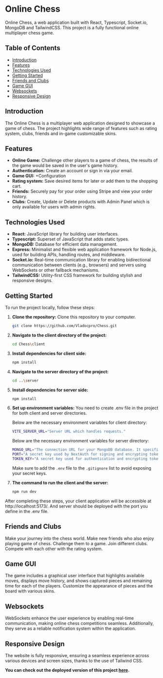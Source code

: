 # Online Chess

Online Chess, a web application built with React, Typescript, Socket.io, MongoDB and TailwindCSS. This project is a fully functional online multiplayer chess game.

## Table of Contents
- [Introduction](#Introduction)
- [Features](#Features)
- [Technologies Used](#Technologies-Used)
- [Getting Started](#Getting-Started)
- [Friends and Clubs](#Friends-and-Clubs)
- [Game GUI](#Game-GUI)
- [Websockets](#Websockets)
- [Responsive Design](#Responsive-Design)

## Introduction
The Online Chess is a multiplayer web application designed to showcase a game of chess. The project highlights wide range of features such as rating system, clubs, friends and in-game customizable skins.

## Features
- **Online Game:** Challenge other players to a game of chess, the results of the game would be saved in the user's game history.
- **Authentication:** Create an account or sign in via your email.
- **Game GUI:** +Configuration
- **Rating system:** Save desired items for later or add them to the shopping cart.
- **Friends:** Securely pay for your order using Stripe and view your order history.
- **Clubs:** Create, Update or Delete products with Admin Panel which is only available for users with admin rights.

## Technologies Used
- **React:** JavaScript library for building user interfaces.
- **Typescript:** Superset of JavaScript that adds static types.
- **MongoDB:**  Database for efficient data management.
- **Express:**  Minimalist and flexible web application framework for Node.js, used for building APIs, handling routes, and middleware.
- **Socket.io:**  Real-time communication library for enabling bidirectional communication between clients (e.g., browsers) and servers using WebSockets or other fallback mechanisms.
- **TailwindCSS:** Utility-first CSS framework for building stylish and responsive designs.

## Getting Started
To run the project locally, follow these steps:


1. **Clone the repository:** Clone this repository to your computer.
   ```bash
   git clone https://github.com/Vladocpro/Chess.git

2. **Navigate to the client directory of the project:**
   ```bash
   cd Chess\client

3. **Install dependencies for client side:**
   ```bash
   npm install

4. **Navigate to the server directory of the project:**
   ```bash
   cd ..\server

5. **Install dependencies for server side:**
   ```bash
   npm install

6. **Set up environment variables:** You need to create .env file in the project for both client and server directories. 

   Below are the necessary environment variables for client directory:
   ```bash
   VITE_SERVER_URL="Server URL which handles requests."
   ```
 
   Below are the necessary environment variables for server directory:
   ```bash
   MONGO_URL="The connection URL for your MongoDB database. It specifies the location and authentication details for the database server."
   PORT="A secret key used by NextAuth for signing and encrypting tokens. It enhances the security of user authentication."
   TOKEN_KEY="A secret key used for authentication and encrypting tokens."
   ```
   Make sure to add the `.env` file to the `.gitignore` list to avoid exposing your secret keys.


7. **The command to run the client and the server:**
   ```bash
   npm run dev

After completing these steps, your client application will be accessible at http://localhost:5173/. And server should be deployed with the port you define in the .env file.


## Friends and Clubs
Make your journey into the chess world. Make new friends who also enjoy playing game of chess. Challenge them to a game. Join different clubs. Compete with each other with the rating system.

## Game GUI
The game includes a graphical user interface that highlights available moves, displays move history, and shows captured pieces and remaining time for each of the players. Customize the appearance of pieces and the board with various skins.

## Websockets
WebSockets enhance the user experience by enabling real-time communication, making online chess competitions seamless. Additionally, they serve as a reliable notification system within the application.

## Responsive Design
The website is fully responsive, ensuring a seamless experience across various devices and screen sizes, thanks to the use of Tailwind CSS.


**You can check out the deployed version of this project [here](https://onlinechess-deploy.vercel.app).**
